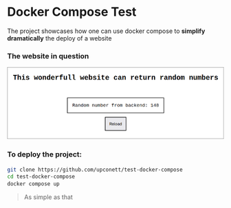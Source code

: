 # Docker Compose Test

The project showcases how one can use docker compose to **simplify dramatically** the deploy of a website

### The website in question
![](website.png)

### To deploy the project:
```sh
git clone https://github.com/upconett/test-docker-compose
cd test-docker-compose
docker compose up
```
> As simple as that
